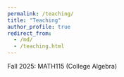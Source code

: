 ```yaml
---
permalink: /teaching/
title: "Teaching"
author_profile: true
redirect_from: 
  - /md/
  - /teaching.html
---
```


Fall 2025: MATH115 (College Algebra)
